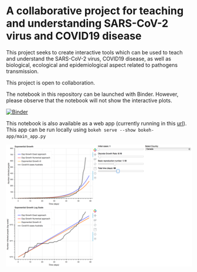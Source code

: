A collaborative project for teaching and understanding SARS-CoV-2 virus and COVID19 disease
=======

This project seeks to create interactive tools which can be used to teach and understand the SARS-CoV-2 virus, COVID19 disease, as well as biological, ecological and epidemiological aspect related to pathogens transmission.

This project is open to collaboration.

The notebook in this repository can be launched with Binder. However, please observe that the notebook will not show the interactive plots.

[![Binder](https://binder.pangeo.io/badge_logo.svg)](https://binder.pangeo.io/v2/gh/CexyNature/SARS-CoV-2/master)

This notebook is also available as a web app (currently running in this [url](http://3.81.250.26:5006/appv2)). This app can be run locally using `bokeh serve --show bokeh-app/main_app.py`


<img src="NB_screenshot.png" width="800">
